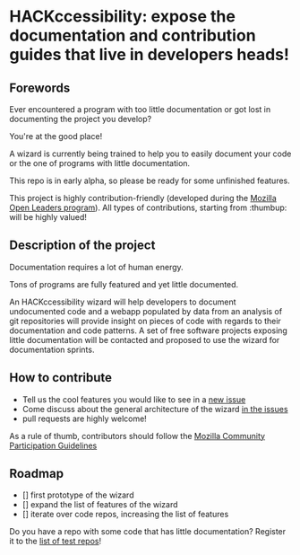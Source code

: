 # HACKccessibility: expose the documentation and contribution guides that live in developers heads!

## Forewords

Ever encountered a program with too little documentation or got lost in documenting the project you develop?

You're at the good place!

A wizard is currently being trained to help you to easily document your code or the one of programs with little documentation.

This repo is in early alpha, so please be ready for some unfinished features.

This project is highly contribution-friendly (developed during the [Mozilla Open Leaders program](https://mozilla.github.io/leadership-training/)). All types of contributions, starting from :thumbup: will be highly valued!

## Description of the project

Documentation requires a lot of human energy.

Tons of programs are fully featured and yet little documented.

An HACKccessibility wizard will help developers to document undocumented code and a webapp populated by data from an analysis of git repositories will provide insight on pieces of code with regards to their documentation and code patterns. A set of free software projects exposing little documentation will be contacted and proposed to use the wizard for documentation sprints. 




## How to contribute

- Tell us the cool features you would like to see in a [new issue](https://gitlab.com/jibe-b/HACKccessibility-expose-the-documentation/issues/new)
- Come discuss about the general architecture of the wizard [in the issues](https://gitlab.com/jibe-b/HACKccessibility-expose-the-documentation/issues)
- pull requests are highly welcome!

As a rule of thumb, contributors should follow the [Mozilla Community Participation Guidelines](https://www.mozilla.org/en-US/about/governance/policies/participation/)


## Roadmap

- [] first prototype of the wizard
- [] expand the list of features of the wizard 
- [] iterate over code repos, increasing the list of features

Do you have a repo with some code that has little documentation? Register it to the [list of test repos](https://gitlab.com/jibe-b/HACKccessibility-expose-the-documentation/issues/3)!